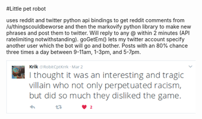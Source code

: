 #Little pet robot

uses reddit and twitter python api bindings to get reddit comments from /u/thingscouldbeworse and then the markovify python library to make new phrases and post them to twitter. Will reply to any @ within 2 minutes (API ratelimiting notwithstanding). goGetEm() lets my twitter account specify another user which the bot will go and bother. Posts with an 80% chance three times a day between 9-11am, 1-3pm, and 5-7pm.


![screenshot](https://raw.githubusercontent.com/thingscouldbeworse/robitcptkrrk/master/example.png)
